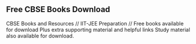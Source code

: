 ## Free CBSE Books Download

CBSE Books and Resources // IIT-JEE Preparation // Free books available for download
Plus extra supporting material and helpful links
Study material also available for download.

